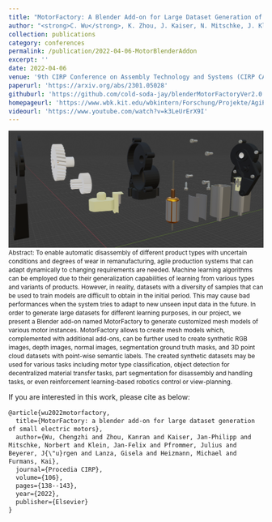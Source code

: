 ```yaml
---
title: "MotorFactory: A Blender Add-on for Large Dataset Generation of Small Electric Motors"
author: "<strong>C. Wu</strong>, K. Zhou, J. Kaiser, N. Mitschke, J. Klein, J. Pfrommer, J. Beyerer, G. Lanza, M. Heizmann, K. Furmans"
collection: publications
category: conferences
permalink: /publication/2022-04-06-MotorBlenderAddon
excerpt: ''
date: 2022-04-06
venue: '9th CIRP Conference on Assembly Technology and Systems (CIRP CATS)'
paperurl: 'https://arxiv.org/abs/2301.05028'
githuburl: 'https://github.com/cold-soda-jay/blenderMotorFactoryVer2.0'
homepageurl: 'https://www.wbk.kit.edu/wbkintern/Forschung/Projekte/AgiProbot/?site=home'
videourl: 'https://www.youtube.com/watch?v=k3LeUrErX9I'
---
```


<img src="../images/teasers/teaser_MotorBlenderAddon.png" alt="teaser_APES" style="display: block; margin: auto;">

<span style="font-size: 0.85em;">
Abstract: To enable automatic disassembly of different product types with uncertain conditions and degrees of wear in remanufacturing, agile production systems that can adapt dynamically to changing requirements are needed. Machine learning algorithms can be employed due to their generalization capabilities of learning from various types and variants of products. However, in reality, datasets with a diversity of samples that can be used to train models are difficult to obtain in the initial period. This may cause bad performances when the system tries to adapt to new unseen input data in the future. In order to generate large datasets for different learning purposes, in our project, we present a Blender add-on named MotorFactory to generate customized mesh models of various motor instances. MotorFactory allows to create mesh models which, complemented with additional add-ons, can be further used to create synthetic RGB images, depth images, normal images, segmentation ground truth masks, and 3D point cloud datasets with point-wise semantic labels. The created synthetic datasets may be used for various tasks including motor type classification, object detection for decentralized material transfer tasks, part segmentation for disassembly and handling tasks, or even reinforcement learning-based robotics control or view-planning.
</span>

If you are interested in this work, please cite as below:

```text
@article{wu2022motorfactory,
  title={MotorFactory: a blender add-on for large dataset generation of small electric motors},
  author={Wu, Chengzhi and Zhou, Kanran and Kaiser, Jan-Philipp and Mitschke, Norbert and Klein, Jan-Felix and Pfrommer, Julius and Beyerer, J{\"u}rgen and Lanza, Gisela and Heizmann, Michael and Furmans, Kai},
  journal={Procedia CIRP},
  volume={106},
  pages={138--143},
  year={2022},
  publisher={Elsevier}
}
```
